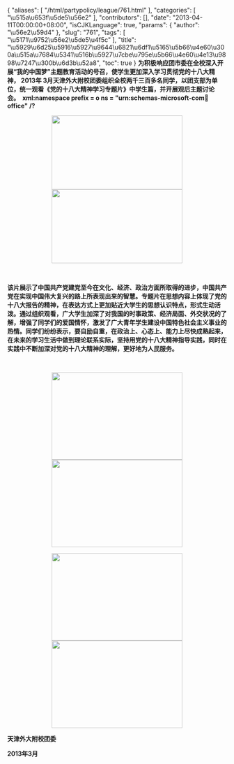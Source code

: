 {
    "aliases": [
        "/html/partypolicy/league/761.html"
    ],
    "categories": [
        "\u515a\u653f\u5de5\u56e2"
    ],
    "contributors": [],
    "date": "2013-04-11T00:00:00+08:00",
    "isCJKLanguage": true,
    "params": {
        "author": "\u56e2\u59d4"
    },
    "slug": "761",
    "tags": [
        "\u5171\u9752\u56e2\u5de5\u4f5c"
    ],
    "title": "\u5929\u6d25\u5916\u5927\u9644\u6821\u6df1\u5165\u5b66\u4e60\u300a\u515a\u7684\u5341\u516b\u5927\u7cbe\u795e\u5b66\u4e60\u4e13\u9898\u7247\u300b\u6d3b\u52a8",
    "toc": true
}
**为积极响应团市委在全校深入开展“我的中国梦”主题教育活动的号召，使学生更加深入学习贯彻党的十八大精神， 2013年 3月天津外大附校团委组织全校两千三百多名同学，以团支部为单位，统一观看《党的十八大精神学习专题片》中学生篇，并开展观后主题讨论会。  xml:namespace prefix = o ns = "urn:schemas-microsoft-com:office:office" /?**


<img
    src="https://cdn.tfls.online/mirror/full/28ac9722273864af0c1849372a4f891bfbf4e1ae.jpg"
    style="display:block;margin-left:auto;margin-right:auto;"
    decoding="async"
    fetchpriority="auto"
    loading="lazy"
    height="169"
    width="300"
/>
<img
    src="https://cdn.tfls.online/mirror/full/4be6020525c5810597f16359dc1734dd2035d75d.jpg"
    style="display:block;margin-left:auto;margin-right:auto;"
    decoding="async"
    fetchpriority="auto"
    loading="lazy"
    height="169"
    width="300"
/>

 

 **该片展示了中国共产党建党至今在文化、经济、政治方面所取得的进步，中国共产党在实现中国伟大复兴的路上所表现出来的智慧。专题片在思想内容上体现了党的十八大报告的精神，在表达方式上更加贴近大学生的思想认识特点，形式生动活泼。通过组织观看，广大学生加深了对我国的时事政策、经济局面、外交状况的了解，增强了同学们的爱国情怀，激发了广大青年学生建设中国特色社会主义事业的热情。同学们纷纷表示，要自励自重，在政治上、心态上、能力上尽快成熟起来，在未来的学习生活中做到理论联系实际，坚持用党的十八大精神指导实践，同时在实践中不断加深对党的十八大精神的理解，更好地为人民服务。**

 

**<img
    src="https://cdn.tfls.online/mirror/full/91ec33a116f79eb124f202c6b8f8def344863552.jpg"
    style="display:block;margin-left:auto;margin-right:auto;"
    decoding="async"
    fetchpriority="auto"
    loading="lazy"
    height="200"
    width="300"
/>
<img
    src="https://cdn.tfls.online/mirror/full/66d450bc56cb3774c8c129d29f35dc56e3f24f3c.jpg"
    style="display:block;margin-left:auto;margin-right:auto;"
    decoding="async"
    fetchpriority="auto"
    loading="lazy"
    height="200"
    width="300"
/>**

 **<img
    src="https://cdn.tfls.online/mirror/full/9debe1aad1bed6531f2211f6980eab8df9c40dcc.jpg"
    style="display:block;margin-left:auto;margin-right:auto;"
    decoding="async"
    fetchpriority="auto"
    loading="lazy"
    height="200"
    width="300"
/>
<img
    src="https://cdn.tfls.online/mirror/full/e07a2694708eed57089f23de5f70f3c2c7184c3b.jpg"
    style="display:block;margin-left:auto;margin-right:auto;"
    decoding="async"
    fetchpriority="auto"
    loading="lazy"
    height="200"
    width="300"
/>** 

**天津外大附校团委**

**2013年3月**

